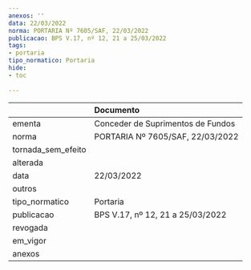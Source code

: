 ```yaml
---
anexos: ''
data: 22/03/2022
norma: PORTARIA Nº 7605/SAF, 22/03/2022
publicacao: BPS V.17, nº 12, 21 a 25/03/2022
tags:
- portaria
tipo_normatico: Portaria
hide: 
- toc 
 
---
```


|                    | Documento                         |
|:-------------------|:----------------------------------|
| ementa             | Conceder de Suprimentos de Fundos |
| norma              | PORTARIA Nº 7605/SAF, 22/03/2022  |
| tornada_sem_efeito |                                   |
| alterada           |                                   |
| data               | 22/03/2022                        |
| outros             |                                   |
| tipo_normatico     | Portaria                          |
| publicacao         | BPS V.17, nº 12, 21 a 25/03/2022  |
| revogada           |                                   |
| em_vigor           |                                   |
| anexos             |                                   |